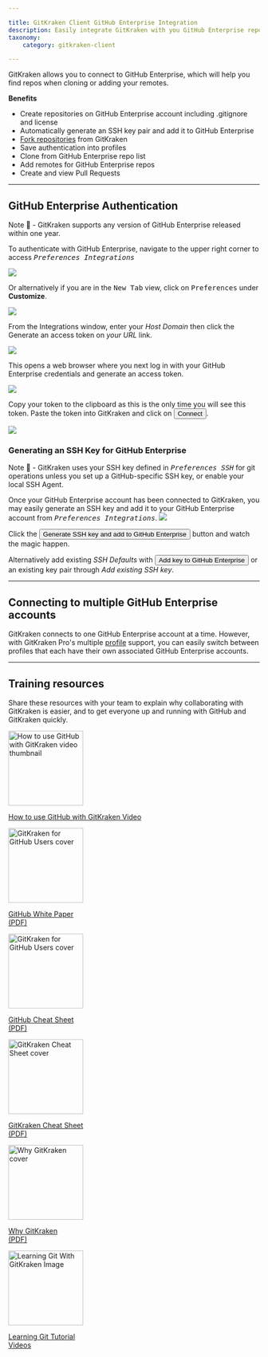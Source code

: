 ```yaml
---

title: GitKraken Client GitHub Enterprise Integration
description: Easily integrate GitKraken with you GitHub Enterprise repository. Learn how to link GitKraken and GitHub Enterprise by following these steps.
taxonomy:
    category: gitkraken-client

---
```


GitKraken allows you to connect to GitHub Enterprise, which will help you find repos when cloning or adding your remotes.

**Benefits**

* Create repositories on GitHub Enterprise account including .gitignore and license
* Automatically generate an SSH key pair and add it to GitHub Enterprise
* [Fork repositories](/working-with-repositories/fork/) from GitKraken
* Save authentication into profiles
* Clone from GitHub Enterprise repo list
* Add remotes for GitHub Enterprise repos
* Create and view Pull Requests

***
## GitHub Enterprise Authentication

<div class='callout callout'>
    <p>Note 📝 - GitKraken supports any version of GitHub Enterprise released within one year.</p>
</div>

To authenticate with GitHub Enterprise, navigate to the upper right corner to access <kbd><i> <i class="fas fa-cog"></i> Preferences    <i class='fa fa-caret-right'></i>     Integrations</i></kbd>

<img src="/wp-content/uploads/preferences.png" srcset="/wp-content/uploads/preferences@2x.png" class="img-bordered img-responsive center">

Or alternatively if you are in the <kbd>New Tab</kbd> view, click on <kbd>Preferences</kbd> under <strong>Customize</strong>.

<img src="/wp-content/uploads/customize.png" srcset="/wp-content/uploads/customize@2x.png" class="img-bordered img-responsive center">

From the Integrations window, enter your _Host Domain_ then click the Generate an access token on _your URL_ link.

<img src="/wp-content/uploads/authentication.png" srcset="/wp-content/uploads/authentication@2x.png" class="img-bordered img-responsive center">

This opens a web browser where you next log in with your GitHub Enterprise credentials and generate an access token.

<img src='/wp-content/uploads/accesstoken.png' class='center img-bordered'>

Copy your token to the clipboard as this is the only time you will see this token.  Paste the token into GitKraken and click on <button class='button button--success button--ui button--nolink'>Connect</button>.

<img src="/wp-content/uploads/authentication-connect.png" srcset="/wp-content/uploads/authentication-connect@2x.png" class="img-bordered img-responsive center">

### Generating an SSH Key for GitHub Enterprise
<div class='callout callout'>
    <p>Note 📝 - GitKraken uses your SSH key defined in <kbd><i>Preferences  <i class='fa fa-caret-right'></i>  SSH</i></kbd> for git operations unless you set up a GitHub-specific SSH key, or enable your local SSH Agent.</p>
</div>
Once your GitHub Enterprise account has been connected to GitKraken, you may easily generate an SSH key and add it to your GitHub Enterprise account from <kbd><i>Preferences    <i class='fa fa-caret-right'></i>     Integrations</i></kbd>.

<img src='/wp-content/uploads/ssh.png' srcset='/wp-content/uploads/ssh@2x.png' class='center img-responsive img-bordered'>

Click the <button class='button button--success button--ui button--nolink'>Generate SSH key and add to GitHub Enterprise</button> button and watch the magic happen.

Alternatively add existing  _SSH Defaults_ with <button class='button button--uiorange button--ui button--nolink'>Add key to GitHub Enterprise</button> or an existing key pair through _Add existing SSH key_.

***

## Connecting to multiple GitHub Enterprise accounts

GitKraken connects to one GitHub Enterprise account at a time. However, with GitKraken Pro's multiple <a href="/start-here/profiles">profile</a> support, you can easily switch between profiles that each have their own associated GitHub Enterprise accounts.

***

## Training resources

Share these resources with your team to explain why collaborating with GitKraken is easier, and to get everyone up and running with GitHub and GitKraken quickly.


<div class='center'>
    <div class="flex-grid">
        <div class="flex-item">
            <a href='https://www.gitkraken.com/integrations/github#how-to-github-gitkraken' target='_blank' rel='noopener'>
                <img src='/wp-content/uploads/github-gitkraken.png'gitkraken-for-github-cheat-sheet-2@2x.jpg 2x" alt='How to use GitHub with GitKraken video thumbnail' style="height: 150px; width: auto; max-width: none;">
                <p>How to use GitHub with GitKraken Video</p>
            </a>
        </div>
        <div class="flex-item">
            <a href='https://www.gitkraken.com/integrations/github#why-github-gitkraken' target='_blank' rel='noopener'>
                <img src='/wp-content/uploads/gitkraken-github-whitepaper.jpg' srcset="/wp-content/uploads/gitkraken-github-whitepaper@2x.jpg 2x" alt='GitKraken for GitHub Users cover' style="height: 150px; width: auto; max-width: none;">
                <p>GitHub White Paper<br />(PDF)</p>
            </a>
        </div>
        <div class="flex-item">
            <a href='https://www.gitkraken.com/pdfs/gitkraken-for-github-cheat-sheet' target='_blank' rel='noopener'>
                <img src='/wp-content/uploads/gitkraken-for-github-cheat-sheet-2.jpg' srcset="/wp-content/uploads/gitkraken-for-github-cheat-sheet-2@2x.jpg 2x" alt='GitKraken for GitHub Users cover' style="height: 150px; width: auto; max-width: none;">
                <p>GitHub Cheat Sheet<br />(PDF)</p>
            </a>
        </div>
    </div>
    <div class="flex-grid">
        <div class="flex-item">
        	<a href='https://www.gitkraken.com/pdfs/gitkraken-git-gui-cheat-sheet' target='_blank' rel='noopener'>
        	    <img src='/wp-content/uploads/gitkraken-cheat-sheet.png' srcset="/wp-content/uploads/gitkraken-cheat-sheet@2x.png 2x" alt='GitKraken Cheat Sheet cover' style="height: 150px; width: auto; max-width: none;">
        	    <p>GitKraken Cheat Sheet<br />(PDF)</p>
        	</a>
        </div>
        <div class="flex-item">
        	<a href='https://www.gitkraken.com/pdfs/why-gitkraken' target='_blank' rel='noopener'>
        	    <img src='/wp-content/uploads/why-gitkraken.jpg' srcset="/wp-content/uploads/why-gitkraken@2x.jpg 2x" alt='Why GitKraken cover' style="height: 150px; width: auto; max-width: none;">
        	    <p>Why GitKraken<br />(PDF)</p>
        	</a>
        </div>
        <div class="flex-item">
            <a href='https://www.gitkraken.com/learn/git' target='_blank' rel='noopener'>
                <img src='/wp-content/uploads/lgwgk.jpg' alt='Learning Git With GitKraken Image' style="height: 150px; width: auto; max-width: none;">
                <p>Learning Git Tutorial<br />Videos</p>
            </a>
        </div>
    </div>
</div>